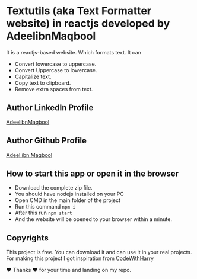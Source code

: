 # Textutils (aka Text Formatter website) in reactjs developed by AdeelibnMaqbool

It is a reactjs-based website. Which formats text.
It can
- Convert lowercase to uppercase.
- Convert Uppercase to lowercase.
- Capitalize text.
- Copy text to clipboard.
- Remove extra spaces from text.


## Author LinkedIn Profile
[AdeelibnMaqbool](https://www.linkedin.com/in/adeelibnmaqbool/)

## Author Github Profile
[Adeel ibn Maqbool](https://github.com/adeelibnmaqbool)



## How to start this app or open it in the browser

- Download the complete zip file.
- You should have nodejs installed on your PC
- Open CMD in the main folder of the project
- Run this command `npm i`
- After this run `npm start`
- And the website will be opened to your browser within a minute.

## Copyrights
This project is free. You can download it and can use it in your real projects. For making this project I got inspiration from [CodeWithHarry](https://www.youtube.com/c/CodeWithHarry)

❤ Thanks ❤ for your time and landing on my repo. 
